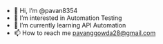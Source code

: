 - 👋 Hi, I’m @pavan8354
- 👀 I’m interested in Automation Testing
- 🌱 I’m currently learning API Automation
- 📫 How to reach me pavanggowda28@gmail.com

<!---
pavan8354/pavan8354 is a ✨ special ✨ repository because its `README.md` (this file) appears on your GitHub profile.
You can click the Preview link to take a look at your changes.
--->
